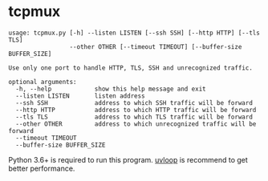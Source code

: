 # tcpmux
```
usage: tcpmux.py [-h] --listen LISTEN [--ssh SSH] [--http HTTP] [--tls TLS] 
                 --other OTHER [--timeout TIMEOUT] [--buffer-size BUFFER_SIZE]

Use only one port to handle HTTP, TLS, SSH and unrecognized traffic.        

optional arguments:                   
  -h, --help            show this help message and exit                     
  --listen LISTEN       listen address                                      
  --ssh SSH             address to which SSH traffic will be forward        
  --http HTTP           address to which HTTP traffic will be forward       
  --tls TLS             address to which TLS traffic will be forward        
  --other OTHER         address to which unrecognized traffic will be forward
  --timeout TIMEOUT                   
  --buffer-size BUFFER_SIZE           
```

Python 3.6+ is required to run this program. [uvloop](https://pypi.python.org/pypi/uvloop) is recommend to get better performance.
